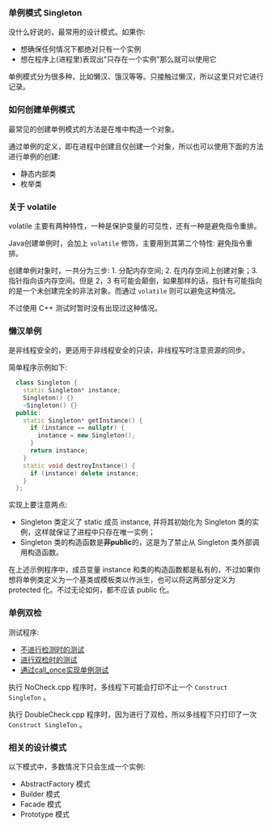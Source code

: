 
### 单例模式 Singleton

没什么好说的，最常用的设计模式。如果你:
- 想确保任何情况下都绝对只有一个实例
- 想在程序上(进程里)表现出"只存在一个实例"那么就可以使用它

单例模式分为很多种，比如懒汉、饿汉等等。只接触过懒汉，所以这里只对它进行记录。

### 如何创建单例模式

最常见的创建单例模式的方法是在堆中构造一个对象。

通过单例的定义，即在进程中创建且仅创建一个对象，所以也可以使用下面的方法进行单例的创建:
- 静态内部类
- 枚举类
	
### 关于 volatile

volatile 主要有两种特性，一种是保护变量的可见性，还有一种是避免指令重排。

Java创建单例时，会加上 `volatile` 修饰，主要用到其第二个特性: 避免指令重排。

创建单例对象时，一共分为三步: 1. 分配内存空间; 2. 在内存空间上创建对象；3. 指针指向该内存空间。但是 2，3 有可能会颠倒，如果那样的话，指针有可能指向的是一个未创建完全的非法对象。而通过 `volatile` 则可以避免这种情况。

不过使用 C++ 测试时暂时没有出现过这种情况。

### 懒汉单例

是非线程安全的，更适用于非线程安全的只读，非线程写时注意资源的同步。

简单程序示例如下:
```c++
  class Singleton {
    static Singleton* instance;
    Singleton() {}
    ~Singleton() {}
  public:
    static Singleton* getInstance() {
      if (instance == nullptr) {
        instance = new Singleton();
      }
      return instance;
    }
    static void destroyInstance() {
      if (instance) delete instance;
    }
  };
```
实现上要注意两点:
- Singleton 类定义了 static 成员 instance, 并将其初始化为 Singleton 类的实例，这样就保证了进程中只存在唯一实例；
- Singleton 类的构造函数是**非public**的，这是为了禁止从 Singleton 类外部调用构造函数。

在上述示例程序中，成员变量 instance 和类的构造函数都是私有的，不过如果你想将单例类定义为一个基类或模板类以作派生，也可以将这两部分定义为 protected 化。不过无论如何，都不应该 public 化。

### 单例双检

测试程序:
- [不进行检测时的测试](NoCheck.cpp)
- [进行双检时的测试](DoubleCheck.cpp)
- [通过call_once实现单例测试](call_once.cpp)

执行 NoCheck.cpp 程序时，多线程下可能会打印不止一个 `Construct SingleTon` 。

执行 DoubleCheck.cpp 程序时，因为进行了双检，所以多线程下只打印了一次 `Construct SingleTon` 。
  
### 相关的设计模式

以下模式中，多数情况下只会生成一个实例:
- AbstractFactory 模式
- Builder 模式
- Facade 模式
- Prototype 模式
